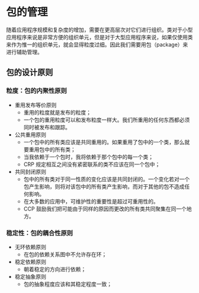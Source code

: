 # 包的管理

随着应用程序规模和复杂度的增加，需要在更高层次对它们进行组织。类对于小型应用程序来说是非常方便的组织单元，但是对于大型应用程序来说，如果仅使用类来作为惟一的组织单元，就会显得粒度过细。因此我们需要用包（package）来进行辅助管理。

## 包的设计原则
### 粒度：包的内聚性原则

- 重用发布等价原则
  - 重用的粒度就是发布的粒度；
  - 一个包的重用粒度可以和发布粒度一样大。我们所重用的任何东西都必须同时被发布和跟踪。
- 公共重用原则
  - 一个包中的所有类应该是共同重用的。如果重用了包中的一个类，那么就要重用包中的所有类；
  - 当我依赖于一个包时，我将依赖于那个包中的每一个类；
  - CRP 规定相互之间没有紧密联系的类不应该在同一个包中；
- 共同封闭原则
  - 包中的所有类对于同一性质的变化应该是共同封闭的。一个变化若对一个包产生影响，则将对该包中的所有类产生影响，而对于其他的包不造成任何影响。
  - 在大多数的应用中，可维护性的重要性是超过可重用性的。
  - CCP 鼓励我们把可能由于同样的原因而更改的所有类共同聚集在同一个地方。

### 稳定性：包的耦合性原则

- 无环依赖原则
  - 在包的依赖关系图中不允许存在环；
- 稳定依赖原则
  - 朝着稳定的方向进行依赖；
- 稳定抽象原则
  - 包的抽象程度应该和其稳定程度一致；